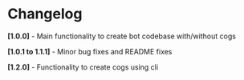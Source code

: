 # Changelog

**[1.0.0]** - Main functionality to create bot codebase with/without cogs

**[1.0.1 to 1.1.1]** - Minor bug fixes and README fixes

**[1.2.0]** - Functionality to create cogs using cli
